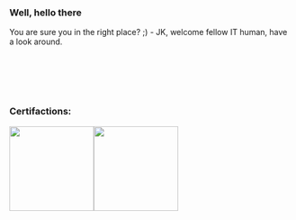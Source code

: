 ### Well, hello there
You are sure you in the right place? ;) - JK, welcome fellow IT human, have a look around.

<br>
<br>
<br>
<br>


### Certifactions:
<img src="https://images.credly.com/images/336eebfc-0ac3-4553-9a67-b402f491f185/azure-administrator-associate-600x600.png" width="150" height="150"><img src="https://images.credly.com/images/59db067c-f0e9-44a8-bcc7-53a960274bfb/CERT-Associate-Microsoft365-Teams-Administrator.png" width="150" height="150">
